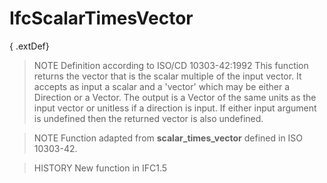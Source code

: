 # IfcScalarTimesVector

{ .extDef}
> NOTE Definition according to ISO/CD 10303-42:1992
> This function returns the vector that is the scalar multiple of the input vector. It accepts as input a scalar and a 'vector' which may be either a Direction or a Vector. The output is a Vector of the same units as the input vector or unitless if a direction is input. If either input argument is undefined then the returned vector is also undefined.

> NOTE Function adapted from **scalar_times_vector** defined in ISO 10303-42.

> HISTORY New function in IFC1.5
